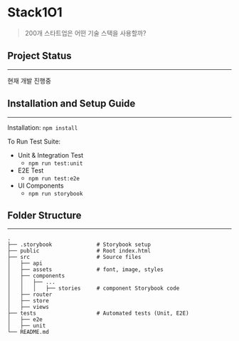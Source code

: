 # Stack1O1
> 200개 스타트업은 어떤 기술 스택을 사용할까?

## Project Status
---
현재 개발 진행중


## Installation and Setup Guide
---

Installation:
`npm install`

To Run Test Suite:
- Unit & Integration Test
  - `npm run test:unit`
- E2E Test
  - `npm run test:e2e`
- UI Components
  - `npm run storybook`


## Folder Structure
---

    .
    ├── .storybook              # Storybook setup
    ├── public                  # Root index.html
    ├── src                     # Source files
    │   ├── api
    │   ├── assets              # font, image, styles
    │   ├── components
    │   │   ├── ...
    │   │   │   ├── stories     # component Storybook code
    │   ├── router        
    │   ├── store
    │   ├── views
    ├── tests                   # Automated tests (Unit, E2E)
    │   ├── e2e
    │   ├── unit               
    └── README.md
    